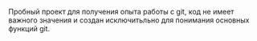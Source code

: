 Пробный проект для получения опыта работы с git, код не имеет важного значения и создан исключитьльно для понимания основных функций git.
